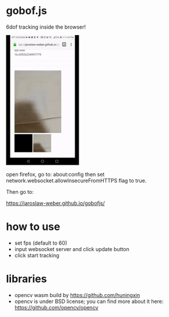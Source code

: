 # gobof.js

6dof tracking inside the browser!

![](small.gif)

open firefox,
go to:
about:config
then set
network.websocket.allowInsecureFromHTTPS
flag to true.

Then go to:

https://jaroslaw-weber.github.io/gobofjs/

# how to use

- set fps (default to 60)
- input websocket server and click update button
- click start tracking

# libraries

- opencv wasm build by https://github.com/huningxin
- opencv is under BSD license; you can find more about it here: https://github.com/opencv/opencv
